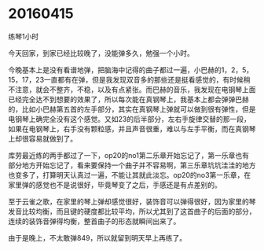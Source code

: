 # 20160415

练琴1小时

今天回家，到家已经比较晚了，没能弹多久，勉强一个小时。

今晚基本上是没有看谱地弹，把脑海中记得的曲子都过一遍，小巴赫的1，2，5，15，17，23一直都有在弹，但是我发现双音多的那些还是挺看感觉的，有时候稍不注意，就会不整齐，不稳，以及有点紧张。而巴赫的音乐，我发现在电钢琴上面已经完全达不到想要的效果了，所以每次能在真钢琴上，我基本上都会弹弹巴赫的，比如小巴赫第五首的左手部分，其实在真钢琴上弹就可以做到很有弹性，但是电钢琴上确完全没有这个感觉。又如23的后半部分，左右手旋律交替的那一段，如果在电钢琴上，右手没有颗粒感，并且声音很重，难以与左手平衡，而在真钢琴上却很容易就做到了。

库劳最近练的两手都过了一下，op20的no1第二乐章开始忘记了，第一乐章也有部分地方开始忘记了，看来要保持一个曲子并不容易啊，第三乐章坑坑洼洼的地方也变多了，打算明天认真过一遍，不能让其就此淡忘。op20的no3第一乐章，在家里弹的感觉也不是说很好，毕竟琴变了之后，手感还是有点差别的。

至于云雀之歌，在家里的琴上弹却感觉很好，装饰音可以弹得很好，因为家里的琴发音比较均衡，而且键的硬度都比较平均，所以尤其到了这首曲子的后面的部分，连续的装饰音弹得均衡，整首曲子的形态就瞬间出来了。

由于是晚上，不太敢弹849，所以就留到明天早上再练了。
